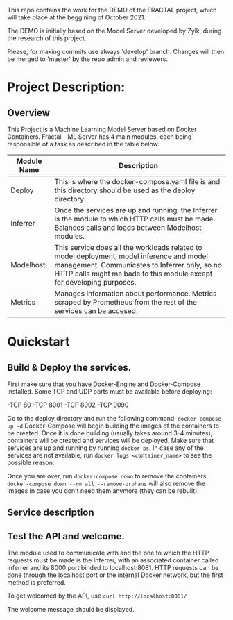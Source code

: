 This repo contains the work for the DEMO of the FRACTAL project, which will take place at the beggining of October 2021.

The DEMO is initially based on the Model Server developed by Zylk, during the research of this project.

Please, for making commits use always 'develop' branch. Changes will then be merged to 'master' by the repo admin and reviewers.



# Project Description:

## Overview

This Project is a Machine Learning Model Server based on Docker Containers.  Fractal - ML Server has 4 main modules, each being responsible of a task as described in the table below:

|Module Name| Description |      
|-----------|-------------|
|Deploy| This is where the docker-compose.yaml file is and this directory should be used as the deploy directory. |
|Inferrer| Once the services are up and running, the Inferrer is the module to which HTTP calls must be made. Balances calls and loads between Modelhost modules. |
|Modelhost| This service does all the workloads related to model deployment, model inference and model management. Communicates to Inferrer only, so no HTTP calls might me bade to this module except for developing purposes. |
|Metrics| Manages information about performance. Metrics scraped by Prometheus from the rest of the services can be accesed. |


# Quickstart

## Build & Deploy the services.

First make sure that you have Docker-Engine and Docker-Compose installed. Some TCP and UDP ports must be available before deploying:

-TCP 80
-TCP 8001
-TCP 8002
-TCP 9090

Go to the deploy directory and run the following command: `docker-compose up -d`
Docker-Compose will begin building the images of the containers to be created. Once it is done building (usually takes around 3-4 minutes), containers will be created and services will be deployed. Make sure that services are up and running by running `docker ps`. In case any of the services are not available, run `docker logs <container_name>` to see the possible reason.

Once you are over, run `docker-compose down` to remove the containers. `docker-compose down --rm all --remove-orphans` will also remove the images in case you don't need them anymore (they can be rebuilt).

## Service description


## Test the API and welcome.

The module used to communicate with and the one to which the HTTP requests must be made is the Inferrer, with an associated container called inferrer and its 8000 port binded to localhost:8081. HTTP requests can be done through the localhost port or the internal Docker network, but the first method is preferred.

To get welcomed by the API, use `curl http://localhost:8001/`

The welcome message should be displayed.
